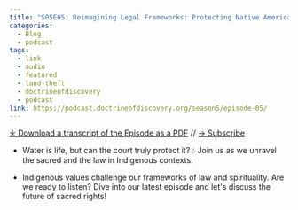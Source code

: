 ```yaml
---
title: "S05E05: Reimagining Legal Frameworks: Protecting Native American Sacred Sites and Sovereignty with Michael McNally"
categories:
  - Blog
  - podcast
tags:
  - link
  - audio
  - featured
  - land-theft
  - doctrineofdiscovery
  - podcast
link: https://podcast.doctrineofdiscovery.org/season5/episode-05/
---
```

<div id="buzzsprout-player-16442863"></div><script src="https://www.buzzsprout.com/1926214/episodes/16442863-s05e05-reimagining-legal-frameworks-protecting-native-american-sacred-sites-and-sovereignty.js?container_id=buzzsprout-player-16442863&player=small" type="text/javascript" charset="utf-8"></script>

[⤓ Download a transcript of the Episode as a PDF](https://podcast.doctrineofdiscovery.org/assets/pdfs/s05e05-reimagining-legal-frameworks-mcnally.pdf) // [→ Subscribe](/subscribe/)

- Water is life, but can the court truly protect it? 💧 Join us as we unravel the sacred and the law in Indigenous contexts. 

- Indigenous values challenge our frameworks of law and spirituality. Are we ready to listen? Dive into our latest episode and let's discuss the future of sacred rights!